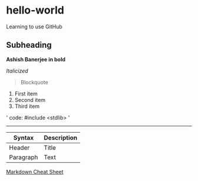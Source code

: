 # hello-world
Learning to use GitHub

## Subheading

**Ashish Banerjee in bold**

*Italicized*

> Blockquote

1. First item
2. Second item
3. Third item

' code: #include \<stdlib\> '
  
---
  
| Syntax | Description |
| ----------- | ----------- |
| Header | Title |
| Paragraph | Text |
  
[Markdown Cheat Sheet](https://www.markdownguide.org/cheat-sheet/)
